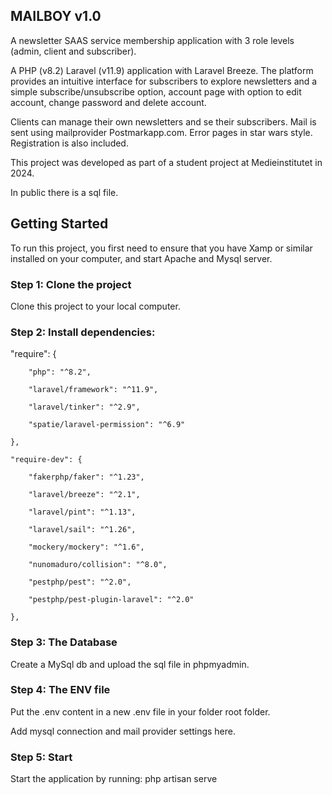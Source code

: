 ## MAILBOY v1.0
A newsletter SAAS service membership application with 3 role levels (admin, client and subscriber). 

A PHP (v8.2) Laravel (v11.9) application with Laravel Breeze. The platform provides an intuitive interface for subscribers to explore newsletters and a simple subscribe/unsubscribe option, account page with option to edit account, change password and delete account.

Clients can manage their own newsletters and se their subscribers. Mail is sent using mailprovider Postmarkapp.com. Error pages in star wars style. Registration is also included.

This project was developed as part of a student project at Medieinstitutet in 2024.

In public there is a sql file.

## Getting Started
To run this project, you first need to ensure that you have Xamp or similar installed on your computer, and start Apache and Mysql server.

### Step 1: Clone the project
Clone this project to your local computer.

### Step 2: Install dependencies:

  "require": {
  
        "php": "^8.2",
        
        "laravel/framework": "^11.9",
        
        "laravel/tinker": "^2.9",
        
        "spatie/laravel-permission": "^6.9"
        
    },
    
    "require-dev": {
    
        "fakerphp/faker": "^1.23",
        
        "laravel/breeze": "^2.1",
        
        "laravel/pint": "^1.13",
        
        "laravel/sail": "^1.26",
        
        "mockery/mockery": "^1.6",
        
        "nunomaduro/collision": "^8.0",
        
        "pestphp/pest": "^2.0",
        
        "pestphp/pest-plugin-laravel": "^2.0"
        
    },
    

### Step 3: The Database
Create a MySql db and upload the sql file in phpmyadmin.

### Step 4: The ENV file
Put the .env content in a new .env file in your folder root folder.

Add mysql connection and mail provider settings here.

### Step 5: Start
Start the application by running: php artisan serve
